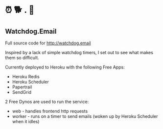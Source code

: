 
# ⏰ 🐕 . 📧

## Watchdog.Email

Full source code for http://watchdog.email

Inspired by a lack of simple watchdog timers, I set out to see what makes them so difficult.

Currently deployed to Heroku with the following Free Apps:
- Heroku Redis
- Heroku Scheduler
- Papertrail
- SendGrid

2 Free Dynos are used to run the service:
- web - handles frontend http requests
- worker - runs on a timer to send emails (woken up by Heroku Scheduler when it idles)

